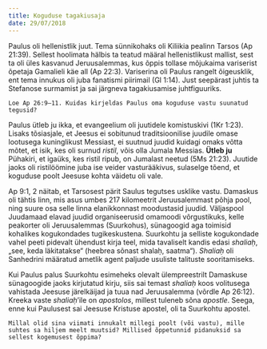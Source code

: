 ```yaml
---
title: Koguduse tagakiusaja
date: 29/07/2018
---
```


Paulus oli hellenistlik juut. Tema sünnikohaks oli Kiliikia pealinn Tarsos (Ap 21:39).
Sellest hoolimata hälbis ta teatud määral hellenistlikust mallist, sest ta oli üles
kasvanud Jeruusalemmas, kus õppis tollase mõjukaima variserist õpetaja Gamalieli
käe all (Ap 22:3). Variserina oli Paulus rangelt õigeusklik, ent tema innukus
oli juba fanatismi piirimail (Gl 1:14). Just seepärast juhtis ta Stefanose surmamist
ja sai järgneva tagakiusamise juhtfiguuriks.

`Loe Ap 26:9–11. Kuidas kirjeldas Paulus oma koguduse vastu suunatud
tegusid?`

Paulus ütleb ju ikka, et evangeelium oli juutidele komistuskivi (1Kr 1:23). Lisaks
tõsiasjale, et Jeesus ei sobitunud traditsioonilise juudile omase lootusega kuninglikust
Messiast, ei suutnud juudid kuidagi omaks võtta mõtet, et isik, kes oli surnud
_ristil_, võis olla Jumala Messias. **Ütleb ju** Pühakiri, et igaüks, kes ristil ripub,
on Jumalast neetud (5Ms 21:23). Juutide jaoks oli ristilöömine juba ise veider
vasturääkivus, sulaselge tõend, et koguduse poolt Jeesuse kohta väidetu oli vale.

Ap 9:1, 2 näitab, et Tarsosest pärit Saulus tegutses usklike vastu. Damaskus oli
tähtis linn, mis asus umbes 217 kilomeetrit Jeruusalemmast põhja pool, ning
suure osa selle linna elanikkonnast moodustasid juudid. Väljaspool Juudamaad
elavad juudid organiseerusid omamoodi võrgustikuks, kelle peakorter oli Jeruusalemmas
(Suurkohus), sünagoogid aga toimisid kohalikes kogukondades tugikeskustena.
Suurkohtu ja selliste kogukondade vahel peeti pidevalt ühendust
kirja teel, mida tavaliselt kandis edasi _shaliaḥ_, „see, keda läkitatakse“ (heebrea
sõnast shalaḥ, saatma“). _Shaliaḥ_ oli Sanhedrini määratud ametlik agent paljude
usuliste talituste sooritamiseks.

Kui Paulus palus Suurkohtu esimeheks olevalt ülempreestrilt Damaskuse sünagoogide
jaoks kirjutatud kirju, siis sai temast _shaliaḥ_ koos volitusega vahistada
Jeesuse järelkäijad ja tuua nad Jeruusalemma (võrdle Ap 26:12). Kreeka vaste
_shaliaḥ_’ile on _apostolos_, millest tuleneb sõna _apostle_. Seega, enne kui Paulusest
sai Jeesuse Kristuse apostel, oli ta Suurkohtu apostel.

`Millal olid sina viimati innukalt millegi poolt (või vastu), mille suhtes sa
hiljem meelt muutsid? Millised õppetunnid pidanuksid sa sellest kogemusest
õppima?`
